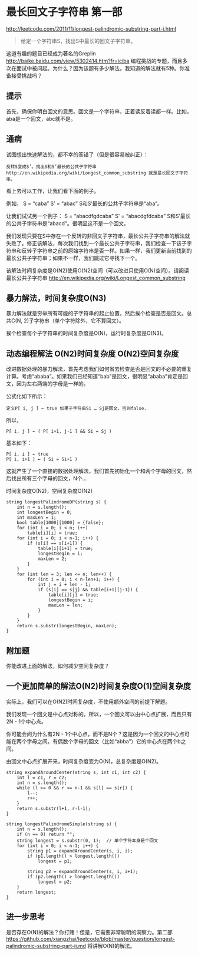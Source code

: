 # 最长回文子字符串 第一部

http://leetcode.com/2011/11/longest-palindromic-substring-part-i.html

> 给定一个字符串S，找出S中最长的回文子字符串。

这道有趣的题目已经成为著名的Greplin http://baike.baidu.com/view/5302414.htm?fr=iciba 编程挑战的专题，而且多次在面试中被问起。为什么？因为该题有多少解法。我知道的解法就有5种。你准备接受挑战吗？

## 提示
首先，确保你明白回文的意思。回文是一个字符串，正着读反着读都一样。比如，aba是一个回文，abc就不是。

## 通病
试图想出快速解法的，都不幸的答错了（但是很容易被纠正）：

```
反转S变成S’。找出S和S’最长的公共子字符串 http://en.wikipedia.org/wiki/Longest_common_substring 就是最长回文子字符串。
```

看上去可以工作，让我们看下面的例子。

例如，
S = “caba” S’ = “abac”
S和S’最长的公共子字符串是“aba”。

让我们试试另一个例子：
S = “abacdfgdcaba” S’ = “abacdgfdcaba”
S和S’最长的公共子字符串是“abacd”。很明显这不是一个回文。

我们发现只要在S中存在一个反转的非回文子字符串，最长公共子字符串的解法就失败了。修正该解法，每次我们找到一个最长公共子字符串，我们检查一下该子字符串和反转子字符串之前的原始字符串是否一样。如果一样，我们更新当前找到的最长公共子字符串；如果不一样，我们跳过它寻找下一个。

该解法时间复杂度是O(N2)使用O(N2)空间（可以改进只使用O(N)空间）。请阅读最长公共子字符串 http://en.wikipedia.org/wiki/Longest_common_substring

## 暴力解法，时间复杂度O(N3)
暴力解法就是穷举所有可能的子字符串的起止位置，然后挨个检查是否是回文。总共C(N, 2)子字符串（单个字符除外，它不算回文）。

挨个检查每个子字符串的时间复杂度是O(N)，运行时复杂度是O(N3)。

## 动态编程解法 O(N2)时间复杂度 O(N2)空间复杂度
改进数据处理的暴力解法，首先考虑我们如何省去检查是否是回文的不必要的重复计算。考虑“ababa”。如果我们已经知道“bab”是回文，很明显“ababa”肯定是回文，因为左右两端的字母是一样的。

公式化如下所示：

```
定义P[ i, j ] ← true 如果子字符串Si … Sj是回文，否则false.
```

所以，

```
P[ i, j ] ← ( P[ i+1, j-1 ] && Si = Sj )
```

基本如下：

```
P[ i, i ] ← true
P[ i, i+1 ] ← ( Si = Si+1 )
```

这就产生了一个直接的数据处理解法，我们首先初始化一个和两个字母的回文，然后找出所有三个字母的回文，N个...

时间复杂度O(N2)，空间复杂度O(N2)

```
string longestPalindromeDP(string s) {
    int n = s.length();
    int longestBegin = 0;
    int maxLen = 1;
    bool table[1000][1000] = {false};
    for (int i = 0; i < n; i++) 
        table[i][i] = true;
    for (int i = 0; i < n-1; i++) {
        if (s[i] == s[i+1]) {
            table[i][i+1] = true;
            longestBegin = i;
            maxLen = 2;
        }
    }
    for (int len = 3; len <= n; len++) {
        for (int i = 0; i < n-len+1; i++) {
            int j = i + len - 1;
            if (s[i] == s[j] && table[i+1][j-1]) {
                table[i][j] = true;
                longestBegin = i;
                maxLen = len;
            }
        }
    }
    return s.substr(longestBegin, maxLen);
}
```

## 附加题
你能改进上面的解法，如何减少空间复杂度？

## 一个更加简单的解法O(N2)时间复杂度O(1)空间复杂度
实际上，我们可以在O(N2)时间复杂度，不使用额外空间的前提下解题。

我们发现一个回文是中心点对称的。所以，一个回文可以由中心点扩展，而且只有2N - 1个中心点。

你可能会问为什么有2N - 1个中心点，而不是N个？这是因为一个回文的中心点可能在两个字母之间。有偶数个字母的回文（比如“abba”）它的中心点在两个b之间。

由回文中心点扩展开来，时间复杂度变为O(N)，总复杂度是O(N2)。

```
string expandAroundCenter(string s, int c1, int c2) {
    int l = c1, r = c2;
    int n = s.length();
    while (l >= 0 && r <= n-1 && s[l] == s[r]) {
        l--;
        r++;
    }
    return s.substr(l+1, r-l-1);
}
 
string longestPalindromeSimple(string s) {
    int n = s.length();
    if (n == 0) return "";
    string longest = s.substr(0, 1);  // 单个字符本身是个回文
    for (int i = 0; i < n-1; i++) {
        string p1 = expandAroundCenter(s, i, i);
        if (p1.length() > longest.length())
            longest = p1;
 
        string p2 = expandAroundCenter(s, i, i+1);
        if (p2.length() > longest.length())
            longest = p2;
    }
    return longest;
}
```

## 进一步思考
是否存在O(N)的解法？你打赌！但是，它需要非常聪明的洞察力。第二部 https://github.com/xiangzhai/leetcode/blob/master/question/longest-palindromic-substring-part-ii.md 将讲解O(N)的解法。
